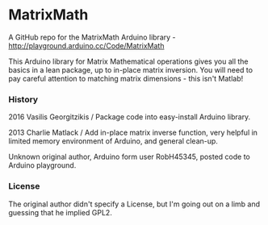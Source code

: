 # MatrixMath
A GitHub repo for the MatrixMath Arduino library - http://playground.arduino.cc/Code/MatrixMath

This Arduino library for Matrix Mathematical operations gives you all the basics in a lean package, up to in-place matrix inversion.
You will need to pay careful attention to matching matrix dimensions - this isn't Matlab!

### History

2016 Vasilis Georgitzikis / Package code into easy-install Arduino library. 

2013 Charlie Matlack / Add in-place matrix inverse function, very helpful in limited memory environment of Arduino, and general clean-up.

Unknown original author, Arduino form user RobH45345, posted code to Arduino playground.

### License

The original author didn't specify a License, but I'm going out on a limb and guessing that he implied GPL2. 
